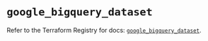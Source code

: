 # `google_bigquery_dataset`

Refer to the Terraform Registry for docs: [`google_bigquery_dataset`](https://registry.terraform.io/providers/hashicorp/google/6.43.0/docs/resources/bigquery_dataset).
